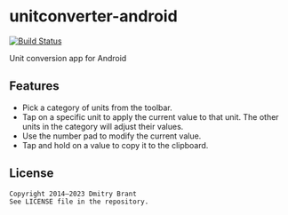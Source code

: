 # unitconverter-android

[![Build Status](https://travis-ci.org/dbrant/unitconverter-android.svg)](https://travis-ci.org/dbrant/unitconverter-android)

Unit conversion app for Android

## Features

- Pick a category of units from the toolbar.
- Tap on a specific unit to apply the current value to that unit. The other units in the category will adjust their values.
- Use the number pad to modify the current value.
- Tap and hold on a value to copy it to the clipboard.

## License

    Copyright 2014–2023 Dmitry Brant
    See LICENSE file in the repository.
